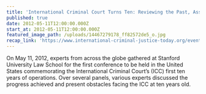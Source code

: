 ```yaml
---
title: 'International Criminal Court Turns Ten: Reviewing the Past, Assessing the Future'
published: true
date: 2012-05-11T12:00:00.000Z
start_at: 2012-05-11T12:00:00.000Z
featured_image_path: /uploads/14467279178_ff82572de5_o.jpg
recap_link: 'https://www.international-criminal-justice-today.org/events/icc-turns-ten-reviewing-the-past-assessing-the-future/'
---
```



On May 11, 2012, experts from across the globe gathered at Stanford University Law School for the first conference to be held in the United States commemorating the International Criminal Court’s (ICC) first ten years of operations. Over several panels, various experts discussed the progress achieved and present obstacles facing the ICC at ten years old.
